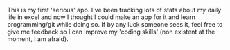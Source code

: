 This is my first 'serious' app.
I've been tracking lots of stats about my daily life in excel and now I thought I could make an app for it and learn programming/git while doing so.
If by any luck someone sees it, feel free to give me feedback so I can improve my 'coding skills' (non existent at the moment, I am afraid).